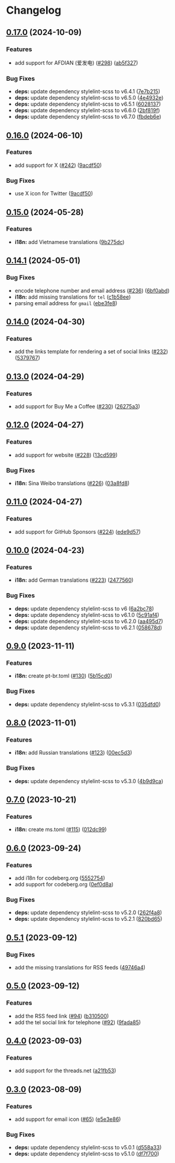 # Changelog

## [0.17.0](https://github.com/hbstack/socials/compare/v0.16.0...v0.17.0) (2024-10-09)


### Features

* add support for AFDIAN (爱发电) ([#298](https://github.com/hbstack/socials/issues/298)) ([ab5f327](https://github.com/hbstack/socials/commit/ab5f327a3cf7b4e9bb1710f8e1e7a1d10a1891b8))


### Bug Fixes

* **deps:** update dependency stylelint-scss to v6.4.1 ([7e7b215](https://github.com/hbstack/socials/commit/7e7b21527b3fbe7d74a29559014517e909a1f041))
* **deps:** update dependency stylelint-scss to v6.5.0 ([4e4932e](https://github.com/hbstack/socials/commit/4e4932e40bf200e75eb56daba34c41613cb790fe))
* **deps:** update dependency stylelint-scss to v6.5.1 ([6028137](https://github.com/hbstack/socials/commit/60281376bbbab698e42675026598296daa589325))
* **deps:** update dependency stylelint-scss to v6.6.0 ([2bf819f](https://github.com/hbstack/socials/commit/2bf819f71b4269884f1db5c87eacfeb4ea5eb397))
* **deps:** update dependency stylelint-scss to v6.7.0 ([fbdeb6e](https://github.com/hbstack/socials/commit/fbdeb6eee8c45f4634176d568311002d0221dcc8))

## [0.16.0](https://github.com/hbstack/socials/compare/v0.15.0...v0.16.0) (2024-06-10)


### Features

* add support for X ([#242](https://github.com/hbstack/socials/issues/242)) ([9acdf50](https://github.com/hbstack/socials/commit/9acdf5062d684e63f14e40e6b5203fecbc7666d6))


### Bug Fixes

* use X icon for Twitter ([9acdf50](https://github.com/hbstack/socials/commit/9acdf5062d684e63f14e40e6b5203fecbc7666d6))

## [0.15.0](https://github.com/hbstack/socials/compare/v0.14.1...v0.15.0) (2024-05-28)


### Features

* **i18n:** add Vietnamese translations ([9b275dc](https://github.com/hbstack/socials/commit/9b275dcea015f1b8124a48743aa0bbec3410059e))

## [0.14.1](https://github.com/hbstack/socials/compare/v0.14.0...v0.14.1) (2024-05-01)


### Bug Fixes

* encode telephone number and email address ([#236](https://github.com/hbstack/socials/issues/236)) ([6bf0abd](https://github.com/hbstack/socials/commit/6bf0abd612bc297ae20dec59de361296c7736e1f))
* **i18n:** add missing translations for `tel` ([c1b58ee](https://github.com/hbstack/socials/commit/c1b58eef9d3b3c11abca914641439847318818d9))
* parsing email address for `gmail` ([ebe3fe8](https://github.com/hbstack/socials/commit/ebe3fe86261a4acd97d74e4957435046cdfad0d8))

## [0.14.0](https://github.com/hbstack/socials/compare/v0.13.0...v0.14.0) (2024-04-30)


### Features

* add the links template for rendering a set of social links ([#232](https://github.com/hbstack/socials/issues/232)) ([5379767](https://github.com/hbstack/socials/commit/5379767e7a04568b1a00d2c54b8868918c7c8ab4))

## [0.13.0](https://github.com/hbstack/socials/compare/v0.12.0...v0.13.0) (2024-04-29)


### Features

* add support for Buy Me a Coffee ([#230](https://github.com/hbstack/socials/issues/230)) ([26275a3](https://github.com/hbstack/socials/commit/26275a3906511190a69a9e4b673ad162fe63df8f))

## [0.12.0](https://github.com/hbstack/socials/compare/v0.11.0...v0.12.0) (2024-04-27)


### Features

* add support for website ([#228](https://github.com/hbstack/socials/issues/228)) ([13cd599](https://github.com/hbstack/socials/commit/13cd599c7299a85a2cd6ac175950b0e964d8c85a))


### Bug Fixes

* **i18n:** Sina Weibo translations ([#226](https://github.com/hbstack/socials/issues/226)) ([03a8fd8](https://github.com/hbstack/socials/commit/03a8fd8d603f7a1d3ca10e63d18a453a8c78626e))

## [0.11.0](https://github.com/hbstack/socials/compare/v0.10.0...v0.11.0) (2024-04-27)


### Features

* add support for GitHub Sponsors ([#224](https://github.com/hbstack/socials/issues/224)) ([ede9d57](https://github.com/hbstack/socials/commit/ede9d577039cf71a20545b1e5bb59101630ef885))

## [0.10.0](https://github.com/hbstack/socials/compare/v0.9.0...v0.10.0) (2024-04-23)


### Features

* **i18n:** add German translations ([#223](https://github.com/hbstack/socials/issues/223)) ([2477560](https://github.com/hbstack/socials/commit/2477560db7a7f6e8b4a56e822832331ea9715669))


### Bug Fixes

* **deps:** update dependency stylelint-scss to v6 ([6a2bc78](https://github.com/hbstack/socials/commit/6a2bc78cf0dd793331180f59ac0065386f21aa02))
* **deps:** update dependency stylelint-scss to v6.1.0 ([5c91af4](https://github.com/hbstack/socials/commit/5c91af4c8729637c88fb8433e65540e6d8c9e734))
* **deps:** update dependency stylelint-scss to v6.2.0 ([aa495d7](https://github.com/hbstack/socials/commit/aa495d727db21822d9ebfe4a4cdbf5f9de0d3e22))
* **deps:** update dependency stylelint-scss to v6.2.1 ([058678d](https://github.com/hbstack/socials/commit/058678d20163c4afd8a676ce0db5bb271717e30f))

## [0.9.0](https://github.com/hbstack/socials/compare/v0.8.0...v0.9.0) (2023-11-11)


### Features

* **i18n:** create pt-br.toml ([#130](https://github.com/hbstack/socials/issues/130)) ([5b15cd0](https://github.com/hbstack/socials/commit/5b15cd0cfebfc45efe8d174700b34e36819d3d5c))


### Bug Fixes

* **deps:** update dependency stylelint-scss to v5.3.1 ([035dfd0](https://github.com/hbstack/socials/commit/035dfd09bbd2c03e94c58778c39270e7c9276509))

## [0.8.0](https://github.com/hbstack/socials/compare/v0.7.0...v0.8.0) (2023-11-01)


### Features

* **i18n:** add Russian translations ([#123](https://github.com/hbstack/socials/issues/123)) ([00ec5d3](https://github.com/hbstack/socials/commit/00ec5d3bb3c0c92f0b0b4d4543f3bb200ca6d055))


### Bug Fixes

* **deps:** update dependency stylelint-scss to v5.3.0 ([4b9d9ca](https://github.com/hbstack/socials/commit/4b9d9caa8580ae1c83440a89161b935ad3c2d9c9))

## [0.7.0](https://github.com/hbstack/socials/compare/v0.6.0...v0.7.0) (2023-10-21)


### Features

* **i18n:** create ms.toml ([#115](https://github.com/hbstack/socials/issues/115)) ([012dc99](https://github.com/hbstack/socials/commit/012dc996f4c54222a4d66c781eebb798d6a9abc5))

## [0.6.0](https://github.com/hbstack/socials/compare/v0.5.1...v0.6.0) (2023-09-24)


### Features

* add i18n for codeberg.org ([5552754](https://github.com/hbstack/socials/commit/5552754fde38f7c0ae64c412fa492402e06e31b5))
* add support for codeberg.org ([0ef0d8a](https://github.com/hbstack/socials/commit/0ef0d8a28004c3ec593b1867a856e0de78b852a6))


### Bug Fixes

* **deps:** update dependency stylelint-scss to v5.2.0 ([262f4a8](https://github.com/hbstack/socials/commit/262f4a85a2b8f93cf982deffe0b589d16b8e5de4))
* **deps:** update dependency stylelint-scss to v5.2.1 ([820bd65](https://github.com/hbstack/socials/commit/820bd65d42ed187e021171b7f0c04bb4a270af0d))

## [0.5.1](https://github.com/hbstack/socials/compare/v0.5.0...v0.5.1) (2023-09-12)


### Bug Fixes

* add the missing translations for RSS feeds ([49746a4](https://github.com/hbstack/socials/commit/49746a4ca4f41496342320192ed4e8259edad79d))

## [0.5.0](https://github.com/hbstack/socials/compare/v0.4.0...v0.5.0) (2023-09-12)


### Features

* add the RSS feed link ([#94](https://github.com/hbstack/socials/issues/94)) ([b310500](https://github.com/hbstack/socials/commit/b31050053ebc4898b9bce9eb1f1f2a7189b3065c))
* add the tel social link for telephone ([#92](https://github.com/hbstack/socials/issues/92)) ([9fada85](https://github.com/hbstack/socials/commit/9fada8527e1cf32bb42a89838caa5ed1a3d24c1a))

## [0.4.0](https://github.com/hbstack/socials/compare/v0.3.0...v0.4.0) (2023-09-03)


### Features

* add support for the threads.net ([a21fb53](https://github.com/hbstack/socials/commit/a21fb5377ebdb255dad92bf0681b1ee8396befcd))

## [0.3.0](https://github.com/hbstack/socials/compare/v0.2.0...v0.3.0) (2023-08-09)


### Features

* add support for email icon ([#65](https://github.com/hbstack/socials/issues/65)) ([e5e3e86](https://github.com/hbstack/socials/commit/e5e3e861aa7f81914283f9bb6bdded5749d5ff20))


### Bug Fixes

* **deps:** update dependency stylelint-scss to v5.0.1 ([d558a33](https://github.com/hbstack/socials/commit/d558a3385c6b4c1e93853884d586b7a3c6ab7609))
* **deps:** update dependency stylelint-scss to v5.1.0 ([df7f700](https://github.com/hbstack/socials/commit/df7f70066425937bd6bd82650bd8d80dd66d7460))
